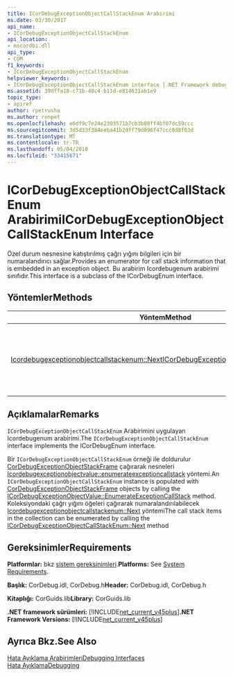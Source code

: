 ```yaml
---
title: ICorDebugExceptionObjectCallStackEnum Arabirimi
ms.date: 03/30/2017
api_name:
- ICorDebugExceptionObjectCallStackEnum
api_location:
- mscordbi.dll
api_type:
- COM
f1_keywords:
- ICorDebugExceptionObjectCallStackEnum
helpviewer_keywords:
- ICorDebugExceptionObjectCallStackEnum interface [.NET Framework debugging]
ms.assetid: 39dffa18-c71b-48c4-b11d-e814631ab1e9
topic_type:
- apiref
author: rpetrusha
ms.author: ronpet
ms.openlocfilehash: e6df9c7e24e2303571b7cb3b80ff4bf07dc59ccc
ms.sourcegitcommit: 3d5d33f384eeba41b2dff79d096f47ccc8d8f03d
ms.translationtype: MT
ms.contentlocale: tr-TR
ms.lasthandoff: 05/04/2018
ms.locfileid: "33415671"
---
```

# <a name="icordebugexceptionobjectcallstackenum-interface"></a><span data-ttu-id="97ae9-102">ICorDebugExceptionObjectCallStackEnum Arabirimi</span><span class="sxs-lookup"><span data-stu-id="97ae9-102">ICorDebugExceptionObjectCallStackEnum Interface</span></span>
<span data-ttu-id="97ae9-103">Özel durum nesnesine katıştırılmış çağrı yığını bilgileri için bir numaralandırıcı sağlar.</span><span class="sxs-lookup"><span data-stu-id="97ae9-103">Provides an enumerator for call stack information that is embedded in an exception object.</span></span> <span data-ttu-id="97ae9-104">Bu arabirim Icordebugenum arabirimi sınıfıdır.</span><span class="sxs-lookup"><span data-stu-id="97ae9-104">This interface is a subclass of the ICorDebugEnum interface.</span></span>  
  
## <a name="methods"></a><span data-ttu-id="97ae9-105">Yöntemler</span><span class="sxs-lookup"><span data-stu-id="97ae9-105">Methods</span></span>  
  
|<span data-ttu-id="97ae9-106">Yöntem</span><span class="sxs-lookup"><span data-stu-id="97ae9-106">Method</span></span>|<span data-ttu-id="97ae9-107">Açıklama</span><span class="sxs-lookup"><span data-stu-id="97ae9-107">Description</span></span>|  
|------------|-----------------|  
|[<span data-ttu-id="97ae9-108">Icordebugexceptionobjectcallstackenum::Next</span><span class="sxs-lookup"><span data-stu-id="97ae9-108">ICorDebugExceptionObjectCallStackEnum::Next</span></span>](../../../../docs/framework/unmanaged-api/debugging/icordebugexceptionobjectcallstackenum-next-method.md)|<span data-ttu-id="97ae9-109">Belirtilen sayıda alır [CorDebugExceptionObjectStackFrame](../../../../docs/framework/unmanaged-api/debugging/cordebugexceptionobjectstackframe-structure.md) bir özel durum nesnenin çağrı yığını hakkında bilgi içeren nesne.</span><span class="sxs-lookup"><span data-stu-id="97ae9-109">Gets a specified number of [CorDebugExceptionObjectStackFrame](../../../../docs/framework/unmanaged-api/debugging/cordebugexceptionobjectstackframe-structure.md) objects that contain information about an exception object's call stack.</span></span>|  
  
## <a name="remarks"></a><span data-ttu-id="97ae9-110">Açıklamalar</span><span class="sxs-lookup"><span data-stu-id="97ae9-110">Remarks</span></span>  
 <span data-ttu-id="97ae9-111">`ICorDebugExceptionObjectCallStackEnum` Arabirimini uygulayan Icordebugenum arabirimi.</span><span class="sxs-lookup"><span data-stu-id="97ae9-111">The `ICorDebugExceptionObjectCallStackEnum` interface implements the ICorDebugEnum interface.</span></span>  
  
 <span data-ttu-id="97ae9-112">Bir `ICorDebugExceptionObjectCallStackEnum` örneği ile doldurulur [CorDebugExceptionObjectStackFrame](../../../../docs/framework/unmanaged-api/debugging/cordebugexceptionobjectstackframe-structure.md) çağırarak nesneleri [Icordebugexceptionobjectvalue::enumerateexceptioncallstack](../../../../docs/framework/unmanaged-api/debugging/icordebugexceptionobjectvalue-enumerateexceptioncallstack-method.md) yöntemi.</span><span class="sxs-lookup"><span data-stu-id="97ae9-112">An `ICorDebugExceptionObjectCallStackEnum` instance is populated with [CorDebugExceptionObjectStackFrame](../../../../docs/framework/unmanaged-api/debugging/cordebugexceptionobjectstackframe-structure.md) objects by calling the [ICorDebugExceptionObjectValue::EnumerateExceptionCallStack](../../../../docs/framework/unmanaged-api/debugging/icordebugexceptionobjectvalue-enumerateexceptioncallstack-method.md) method.</span></span> <span data-ttu-id="97ae9-113">Koleksiyondaki çağrı yığını öğeleri çağırarak numaralandırılabilecek [Icordebugexceptionobjectcallstackenum::Next](../../../../docs/framework/unmanaged-api/debugging/icordebugexceptionobjectcallstackenum-next-method.md) yöntemi</span><span class="sxs-lookup"><span data-stu-id="97ae9-113">The call stack items in the collection can be enumerated by calling the [ICorDebugExceptionObjectCallStackEnum::Next](../../../../docs/framework/unmanaged-api/debugging/icordebugexceptionobjectcallstackenum-next-method.md) method</span></span>  
  
## <a name="requirements"></a><span data-ttu-id="97ae9-114">Gereksinimler</span><span class="sxs-lookup"><span data-stu-id="97ae9-114">Requirements</span></span>  
 <span data-ttu-id="97ae9-115">**Platformlar:** bkz [sistem gereksinimleri](../../../../docs/framework/get-started/system-requirements.md).</span><span class="sxs-lookup"><span data-stu-id="97ae9-115">**Platforms:** See [System Requirements](../../../../docs/framework/get-started/system-requirements.md).</span></span>  
  
 <span data-ttu-id="97ae9-116">**Başlık:** CorDebug.idl, CorDebug.h</span><span class="sxs-lookup"><span data-stu-id="97ae9-116">**Header:** CorDebug.idl, CorDebug.h</span></span>  
  
 <span data-ttu-id="97ae9-117">**Kitaplığı:** CorGuids.lib</span><span class="sxs-lookup"><span data-stu-id="97ae9-117">**Library:** CorGuids.lib</span></span>  
  
 <span data-ttu-id="97ae9-118">**.NET framework sürümleri:** [!INCLUDE[net_current_v45plus](../../../../includes/net-current-v45plus-md.md)]</span><span class="sxs-lookup"><span data-stu-id="97ae9-118">**.NET Framework Versions:** [!INCLUDE[net_current_v45plus](../../../../includes/net-current-v45plus-md.md)]</span></span>  
  
## <a name="see-also"></a><span data-ttu-id="97ae9-119">Ayrıca Bkz.</span><span class="sxs-lookup"><span data-stu-id="97ae9-119">See Also</span></span>  
 [<span data-ttu-id="97ae9-120">Hata Ayıklama Arabirimleri</span><span class="sxs-lookup"><span data-stu-id="97ae9-120">Debugging Interfaces</span></span>](../../../../docs/framework/unmanaged-api/debugging/debugging-interfaces.md)  
 [<span data-ttu-id="97ae9-121">Hata Ayıklama</span><span class="sxs-lookup"><span data-stu-id="97ae9-121">Debugging</span></span>](../../../../docs/framework/unmanaged-api/debugging/index.md)
